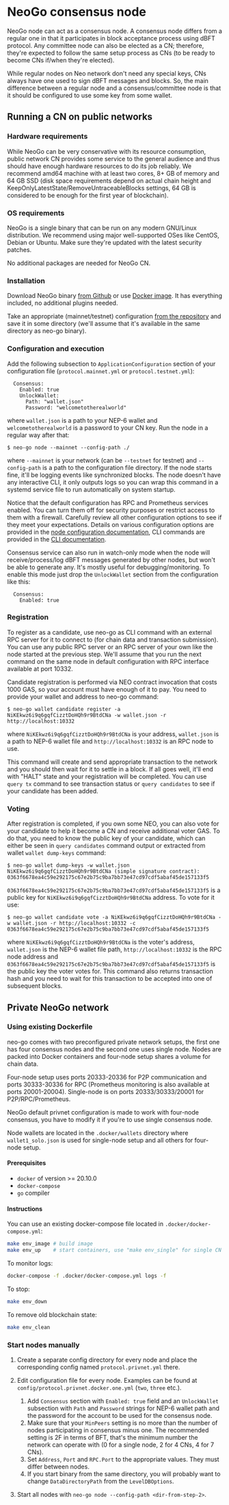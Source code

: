 # NeoGo consensus node

NeoGo node can act as a consensus node. A consensus node differs from a regular
one in that it participates in block acceptance process using dBFT
protocol. Any committee node can also be elected as a CN; therefore, they're
expected to follow the same setup process as CNs (to be ready to become CNs
if/when they're elected).

While regular nodes on Neo network don't need any special keys, CNs always have
one used to sign dBFT messages and blocks. So, the main difference between
a regular node and a consensus/committee node is that it should be configured to
use some key from some wallet.

## Running a CN on public networks

### Hardware requirements

While NeoGo can be very conservative with its resource consumption, public
network CN provides some service to the general audience and thus should have
enough hardware resources to do its job reliably. We recommend amd64 machine
with at least two cores, 8+ GB of memory and 64 GB SSD (disk space
requirements depend on actual chain height and
KeepOnlyLatestState/RemoveUntraceableBlocks settings, 64 GB is considered to
be enough for the first year of blockchain).

### OS requirements

NeoGo is a single binary that can be run on any modern GNU/Linux
distribution. We recommend using major well-supported OSes like CentOS, Debian
or Ubuntu. Make sure they're updated with the latest security patches.

No additional packages are needed for NeoGo CN.

### Installation

Download NeoGo binary [from
Github](https://github.com/epicchainlabs/epicchain-go/releases) or use [Docker
image](https://hub.docker.com/r/nspccdev/neo-go). It has everything included,
no additional plugins needed.

Take an appropriate (mainnet/testnet) configuration [from the
repository](https://github.com/epicchainlabs/epicchain-go/tree/master/config) and save
it in some directory (we'll assume that it's available in the same directory as
neo-go binary).

### Configuration and execution

Add the following subsection to `ApplicationConfiguration` section of your
configuration file (`protocol.mainnet.yml` or `protocol.testnet.yml`):
```
  Consensus:
    Enabled: true
    UnlockWallet:
      Path: "wallet.json"
      Password: "welcometotherealworld"
```
where `wallet.json` is a path to your NEP-6 wallet and `welcometotherealworld`
is a password to your CN key. Run the node in a regular way after that:

```
$ neo-go node --mainnet --config-path ./
```
where `--mainnet` is your network (can be `--testnet` for testnet) and
`--config-path` is a path to the configuration file directory. If the node starts
fine, it'll be logging events like synchronized blocks. The node doesn't have
any interactive CLI, it only outputs logs so you can wrap this command in a
systemd service file to run automatically on system startup.

Notice that the default configuration has RPC and Prometheus services enabled.
You can turn them off for security purposes or restrict access to them with a
firewall. Carefully review all other configuration options to see if they meet
your expectations. Details on various configuration options are provided in the
[node configuration documentation](node-configuration.md), CLI commands are
provided in the [CLI documentation](cli.md).

Consensus service can also run in watch-only mode when the node will
receive/process/log dBFT messages generated by other nodes, but won't be able
to generate any. It's mostly useful for debugging/monitoring. To enable this
mode just drop the `UnlockWallet` section from the configuration like this:
```
  Consensus:
    Enabled: true
```

### Registration

To register as a candidate, use neo-go as CLI command with an external RPC
server for it to connect to (for chain data and transaction submission). You
can use any public RPC server or an RPC server of your own like the node
started at the previous step. We'll assume that you run the next command on
the same node in default configuration with RPC interface available at port
10332.

Candidate registration is performed via NEO contract invocation that costs
1000 GAS, so your account must have enough of it to pay. You need to provide
your wallet and address to neo-go command:
```
$ neo-go wallet candidate register -a NiKEkwz6i9q6gqfCizztDoHQh9r9BtdCNa -w wallet.json -r http://localhost:10332
```
where `NiKEkwz6i9q6gqfCizztDoHQh9r9BtdCNa` is your address, `wallet.json` is a
path to NEP-6 wallet file and `http://localhost:10332` is an RPC node to
use.

This command will create and send appropriate transaction to the network and
you should then wait for it to settle in a block. If all goes well, it'll end
with "HALT" state and your registration will be completed. You can use
`query tx` command to see transaction status or `query candidates` to see if
your candidate has been added.

### Voting

After registration is completed, if you own some NEO, you can also vote for your
candidate to help it become a CN and receive additional voter GAS. To do that,
you need to know the public key of your candidate, which can either be seen in
`query candidates` command output or extracted from wallet `wallet dump-keys`
command:

```
$ neo-go wallet dump-keys -w wallet.json
NiKEkwz6i9q6gqfCizztDoHQh9r9BtdCNa (simple signature contract):
0363f6678ea4c59e292175c67e2b75c9ba7bb73e47cd97cdf5abaf45de157133f5
```

`0363f6678ea4c59e292175c67e2b75c9ba7bb73e47cd97cdf5abaf45de157133f5` is a
public key for `NiKEkwz6i9q6gqfCizztDoHQh9r9BtdCNa` address. To vote for it
use:
```
$ neo-go wallet candidate vote -a NiKEkwz6i9q6gqfCizztDoHQh9r9BtdCNa -w wallet.json -r http://localhost:10332 -c 0363f6678ea4c59e292175c67e2b75c9ba7bb73e47cd97cdf5abaf45de157133f5

```
where `NiKEkwz6i9q6gqfCizztDoHQh9r9BtdCNa` is the voter's address, `wallet.json`
is the NEP-6 wallet file path, `http://localhost:10332` is the RPC node address and
`0363f6678ea4c59e292175c67e2b75c9ba7bb73e47cd97cdf5abaf45de157133f5` is the
public key the voter votes for. This command also returns transaction hash and you
need to wait for this transaction to be accepted into one of subsequent blocks.

## Private NeoGo network
### Using existing Dockerfile

neo-go comes with two preconfigured private network setups, the first one has
four consensus nodes and the second one uses single node. Nodes are packed
into Docker containers and four-node setup shares a volume for chain data.

Four-node setup uses ports 20333-20336 for P2P communication and ports
30333-30336 for RPC (Prometheus monitoring is also available at ports
20001-20004). Single-node is on ports 20333/30333/20001 for
P2P/RPC/Prometheus.

NeoGo default privnet configuration is made to work with four-node consensus,
you have to modify it if you're to use single consensus node.

Node wallets are located in the `.docker/wallets` directory where
`wallet1_solo.json` is used for single-node setup and all others for
four-node setup.

#### Prerequisites
- `docker` of version >= 20.10.0
- `docker-compose`
- `go` compiler

#### Instructions
You can use an existing docker-compose file located in `.docker/docker-compose.yml`:
```bash
make env_image # build image
make env_up    # start containers, use "make env_single" for single CN
```
To monitor logs:
```bash
docker-compose -f .docker/docker-compose.yml logs -f
```

To stop:
```bash
make env_down
```

To remove old blockchain state:
```bash
make env_clean
``` 

### Start nodes manually
1. Create a separate config directory for every node and
place the corresponding config named `protocol.privnet.yml` there.

2. Edit configuration file for every node.
Examples can be found at `config/protocol.privnet.docker.one.yml` (`two`, `three` etc.).
    1. Add `Consensus` section with `Enabled: true` field and an
       `UnlockWallet` subsection with `Path` and `Password` strings for NEP-6
       wallet path and the password for the account to be used for the
       consensus node.
    2. Make sure that your `MinPeers` setting is no more than
       the number of nodes participating in consensus minus one. The
       recommended setting is 2F in terms of BFT, that's the minimum number
       the network can operate with (0 for a single node, 2 for 4 CNs, 4 for 7
       CNs).
    3. Set `Address`, `Port` and `RPC.Port` to the appropriate values.
       They must differ between nodes.
    4. If you start binary from the same directory, you will probably want to change
       `DataDirectoryPath` from the `LevelDBOptions`. 

3. Start all nodes with `neo-go node --config-path <dir-from-step-2>`.
